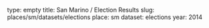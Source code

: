 type: empty
title: San Marino / Election Results
slug: places/sm/datasets/elections
place: sm
dataset: elections
year: 2014

